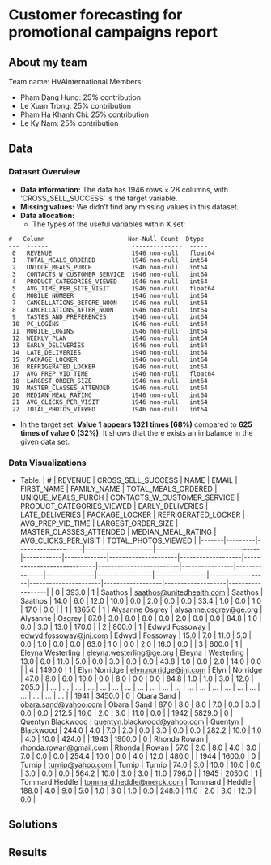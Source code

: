 # Customer forecasting for promotional campaigns report

## About my team
Team name: HVAInternational 
Members:
- Pham Dang Hung: 25% contribution
- Le Xuan Trong: 25% contribution
- Pham Ha Khanh Chi: 25% contribution
- Le Ky Nam: 25% contribution

## Data

### Dataset Overview
- **Data information:** The data has 1946 rows × 28 columns, with ‘CROSS_SELL_SUCCESS’ is the target variable.
- **Missing values:** We didn’t find any missing values in this dataset.
- **Data allocation:**
  + The types of the useful variables within X set:
```
#   Column                       Non-Null Count  Dtype  
---  ------                       --------------  -----  
 0   REVENUE                      1946 non-null   float64
 1   TOTAL_MEALS_ORDERED          1946 non-null   int64  
 2   UNIQUE_MEALS_PURCH           1946 non-null   int64  
 3   CONTACTS_W_CUSTOMER_SERVICE  1946 non-null   int64  
 4   PRODUCT_CATEGORIES_VIEWED    1946 non-null   int64  
 5   AVG_TIME_PER_SITE_VISIT      1946 non-null   float64
 6   MOBILE_NUMBER                1946 non-null   int64  
 7   CANCELLATIONS_BEFORE_NOON    1946 non-null   int64  
 8   CANCELLATIONS_AFTER_NOON     1946 non-null   int64  
 9   TASTES_AND_PREFERENCES       1946 non-null   int64  
 10  PC_LOGINS                    1946 non-null   int64  
 11  MOBILE_LOGINS                1946 non-null   int64  
 12  WEEKLY_PLAN                  1946 non-null   int64  
 13  EARLY_DELIVERIES             1946 non-null   int64  
 14  LATE_DELIVERIES              1946 non-null   int64  
 15  PACKAGE_LOCKER               1946 non-null   int64  
 16  REFRIGERATED_LOCKER          1946 non-null   int64  
 17  AVG_PREP_VID_TIME            1946 non-null   float64
 18  LARGEST_ORDER_SIZE           1946 non-null   int64  
 19  MASTER_CLASSES_ATTENDED      1946 non-null   int64  
 20  MEDIAN_MEAL_RATING           1946 non-null   int64  
 21  AVG_CLICKS_PER_VISIT         1946 non-null   int64  
 22  TOTAL_PHOTOS_VIEWED          1946 non-null   int64 
```
  + In the target set: **Value 1 appears 1321 times (68%)** compared to **625 times of value 0 (32%)**. It shows that there exists an imbalance in the given data set.

### Data Visualizations
- Table:
| # | REVENUE | CROSS_SELL_SUCCESS | NAME                | EMAIL                           | FIRST_NAME | FAMILY_NAME | TOTAL_MEALS_ORDERED | UNIQUE_MEALS_PURCH | CONTACTS_W_CUSTOMER_SERVICE | PRODUCT_CATEGORIES_VIEWED | EARLY_DELIVERIES | LATE_DELIVERIES | PACKAGE_LOCKER | REFRIGERATED_LOCKER | AVG_PREP_VID_TIME | LARGEST_ORDER_SIZE | MASTER_CLASSES_ATTENDED | MEDIAN_MEAL_RATING | AVG_CLICKS_PER_VISIT | TOTAL_PHOTOS_VIEWED |
|-------|---------|--------------------|---------------------|--------------------------------|------------|-------------|---------------------|-------------------|----------------------------|-------------------------|----------------|---------------|---------------|-----------------|----------------|------------------|----------------------|------------------|-------------------|------------------|
| 0     | 393.0   | 1                  | Saathos             | saathos@unitedhealth.com      | Saathos    | Saathos     | 14.0                | 6.0               | 12.0                        | 10.0                    | 0.0            | 2.0           | 0.0           | 0.0                 | 33.4              | 1.0                | 0.0                      | 1.0                  | 17.0                  | 0.0                  |
| 1     | 1365.0  | 1                  | Alysanne Osgrey     | alysanne.osgrey@ge.org        | Alysanne   | Osgrey      | 87.0                | 3.0               | 8.0                         | 8.0                     | 0.0            | 2.0           | 0.0           | 0.0                 | 84.8              | 1.0                | 0.0                      | 3.0                  | 13.0                  | 170.0                |
| 2     | 800.0   | 1                  | Edwyd Fossoway      | edwyd.fossoway@jnj.com        | Edwyd      | Fossoway    | 15.0                | 7.0               | 11.0                        | 5.0                     | 0.0            | 1.0           | 0.0           | 0.0                 | 63.0              | 1.0                | 0.0                      | 2.0                  | 16.0                  | 0.0                  |
| 3     | 600.0   | 1                  | Eleyna Westerling   | eleyna.westerling@ge.org      | Eleyna     | Westerling  | 13.0                | 6.0               | 11.0                        | 5.0                     | 0.0            | 3.0           | 0.0           | 0.0                 | 43.8              | 1.0                | 0.0                      | 2.0                  | 14.0                  | 0.0                  |
| 4     | 1490.0  | 1                  | Elyn Norridge       | elyn.norridge@jnj.com         | Elyn       | Norridge    | 47.0                | 8.0               | 6.0                         | 10.0                    | 0.0            | 8.0           | 0.0           | 0.0                 | 84.8              | 1.0                | 1.0                      | 3.0                  | 12.0                  | 205.0                |
| ...   | ...     | ...                | ...                 | ...                            | ...        | ...         | ...                 | ...               | ...                         | ...                     | ...            | ...           | ...           | ...                 | ...               | ...                | ...                      | ...                  | ...                   | ...                  |
| 1941  | 3450.0  | 0                  | Obara Sand          | obara.sand@yahoo.com          | Obara      | Sand        | 87.0                | 8.0               | 8.0                         | 7.0                     | 0.0            | 3.0           | 0.0           | 0.0                 | 212.5             | 10.0               | 2.0                      | 3.0                  | 11.0                  | 0.0                  |
| 1942  | 5829.0  | 0                  | Quentyn Blackwood   | quentyn.blackwood@yahoo.com   | Quentyn    | Blackwood   | 244.0               | 4.0               | 7.0                         | 2.0                     | 0.0            | 3.0           | 0.0           | 0.0                 | 282.2             | 10.0               | 1.0                      | 4.0                  | 10.0                  | 424.0                |
| 1943  | 1900.0  | 0                  | Rhonda Rowan        | rhonda.rowan@gmail.com        | Rhonda     | Rowan       | 57.0                | 2.0               | 8.0                         | 4.0                     | 3.0            | 7.0           | 0.0           | 0.0                 | 254.4             | 10.0               | 0.0                      | 4.0                  | 12.0                  | 480.0                |
| 1944  | 1600.0  | 0                  | Turnip              | turnip@yahoo.com              | Turnip     | Turnip      | 74.0                | 3.0               | 10.0                        | 10.0                    | 0.0            | 3.0           | 0.0           | 0.0                 | 564.2             | 10.0               | 3.0                      | 3.0                  | 11.0                  | 796.0                |
| 1945  | 2050.0  | 1                  | Tommard Heddle      | tommard.heddle@merck.com      | Tommard    | Heddle      | 188.0               | 4.0               | 9.0                         | 5.0                     | 1.0            | 3.0           | 1.0           | 0.0                 | 248.0             | 11.0               | 2.0                      | 3.0                  | 12.0                  | 0.0                  |



## Solutions

## Results

